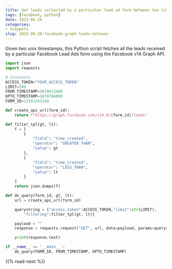 ```yaml
---
title: Get leads collected by a particular lead ad form between two timestamps using Facebook Graph API
tags: [facebook, python]
date: 2023-06-20
categories:
- Snippets
slug: 2023-06-20-facebook-graph-leads-between
---
```


Given two unix timestamps, this Python script fetches all the leads received by a particular Facebook Lead Ads form using the Facebook v14 Graph API.

```python
import json
import requests

# Constants
ACCESS_TOKEN="YOUR_ACCESS_TOKEN"
LIMIT=500
FROM_TIMESTAMP=1678613400
UPTO_TIMESTAMP=1678704000
FORM_ID=12341241244

def create_api_url(form_id):
    return f"https://graph.facebook.com/v14.0/{form_id}/leads"

def filter_tpl(gt, lt):
    f = [
        {
            "field": "time_created",
            "operator": "GREATER_THAN",
            "value": gt
        },
        {
            "field": "time_created",
            "operator": "LESS_THAN",
            "value": lt
        }
    ]
    return json.dumps(f)

def do_query(form_id, gt, lt):
    url = create_api_url(form_id)

    querystring = {"access_token":ACCESS_TOKEN,"limit":str(LIMIT),
        "filtering":filter_tpl(gt, lt)}

    payload = ""
    response = requests.request("GET", url, data=payload, params=querystring)

    print(response.text)

if __name__ == '__main__':
    do_query(FORM_ID, FROM_TIMESTAMP, UPTO_TIMESTAMP)
```


{{% read-next %}}
